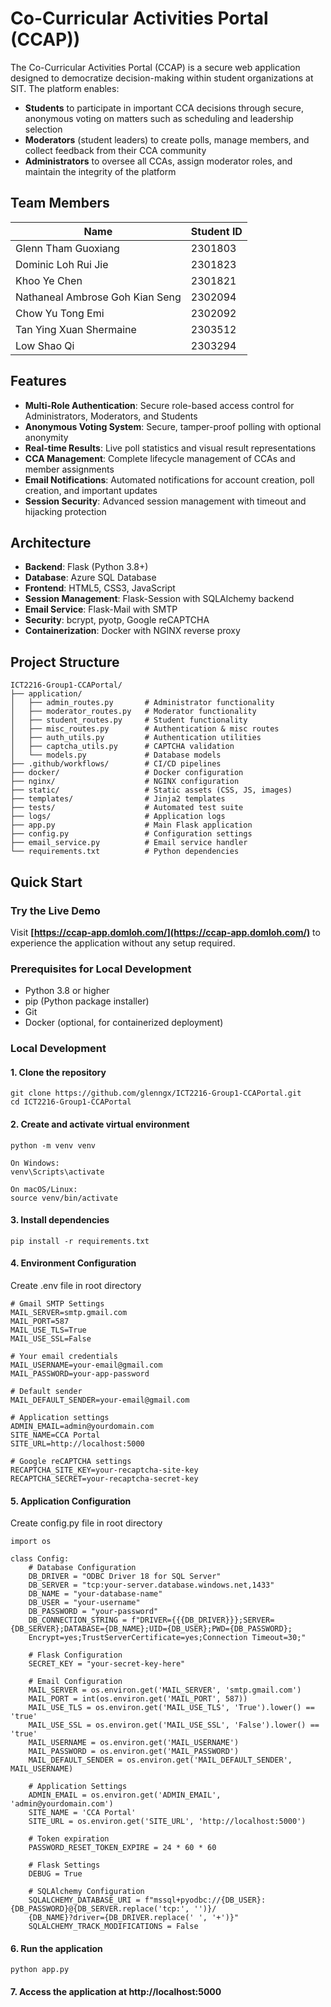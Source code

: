 # Co-Curricular Activities Portal (CCAP))
The Co-Curricular Activities Portal (CCAP) is a secure web application designed to democratize decision-making within student organizations at SIT. The platform enables:

- **Students** to participate in important CCA decisions through secure, anonymous voting on matters such as scheduling and leadership selection
- **Moderators** (student leaders) to create polls, manage members, and collect feedback from their CCA community
- **Administrators** to oversee all CCAs, assign moderator roles, and maintain the integrity of the platform

## Team Members
| Name  | Student ID |
| ------------- | ------------- |
| Glenn Tham Guoxiang | 2301803  |
| Dominic Loh Rui Jie  | 2301823  |
| Khoo Ye Chen | 2301821  |
| Nathaneal Ambrose Goh Kian Seng  | 2302094  |
| Chow Yu Tong Emi | 2302092  |
| Tan Ying Xuan Shermaine  | 2303512  |
| Low Shao Qi  | 2303294  |

## Features
- **Multi-Role Authentication**: Secure role-based access control for Administrators, Moderators, and Students  
- **Anonymous Voting System**: Secure, tamper-proof polling with optional anonymity  
- **Real-time Results**: Live poll statistics and visual result representations  
- **CCA Management**: Complete lifecycle management of CCAs and member assignments  
- **Email Notifications**: Automated notifications for account creation, poll creation, and important updates  
- **Session Security**: Advanced session management with timeout and hijacking protection

## Architecture
- **Backend**: Flask (Python 3.8+)
- **Database**: Azure SQL Database
- **Frontend**: HTML5, CSS3, JavaScript
- **Session Management**: Flask-Session with SQLAlchemy backend
- **Email Service**: Flask-Mail with SMTP
- **Security**: bcrypt, pyotp, Google reCAPTCHA
- **Containerization**: Docker with NGINX reverse proxy

## Project Structure
```
ICT2216-Group1-CCAPortal/
├── application/           
│   ├── admin_routes.py       # Administrator functionality
│   ├── moderator_routes.py   # Moderator functionality
│   ├── student_routes.py     # Student functionality
│   ├── misc_routes.py        # Authentication & misc routes
│   ├── auth_utils.py         # Authentication utilities
│   ├── captcha_utils.py      # CAPTCHA validation
│   └── models.py             # Database models
├── .github/workflows/        # CI/CD pipelines
├── docker/                   # Docker configuration
├── nginx/                    # NGINX configuration
├── static/                   # Static assets (CSS, JS, images)
├── templates/                # Jinja2 templates
├── tests/                    # Automated test suite
├── logs/                     # Application logs
├── app.py                    # Main Flask application
├── config.py                 # Configuration settings
├── email_service.py          # Email service handler
└── requirements.txt          # Python dependencies
```

## Quick Start

### Try the Live Demo
Visit **[https://ccap-app.domloh.com/](https://ccap-app.domloh.com/)** to experience the application without any setup required.

### Prerequisites for Local Development
- Python 3.8 or higher
- pip (Python package installer)
- Git
- Docker (optional, for containerized deployment)

### Local Development

#### 1. Clone the repository
   ```
   git clone https://github.com/glenngx/ICT2216-Group1-CCAPortal.git
   cd ICT2216-Group1-CCAPortal
   ```
   
#### 2. Create and activate virtual environment
   ```
   python -m venv venv
   
   On Windows:
   venv\Scripts\activate
   
   On macOS/Linux:
   source venv/bin/activate
   ```
   
#### 3. Install dependencies
   ```
   pip install -r requirements.txt
   ```

#### 4. Environment Configuration
   Create .env file in root directory
   ```
   # Gmail SMTP Settings
   MAIL_SERVER=smtp.gmail.com
   MAIL_PORT=587
   MAIL_USE_TLS=True
   MAIL_USE_SSL=False
   
   # Your email credentials
   MAIL_USERNAME=your-email@gmail.com
   MAIL_PASSWORD=your-app-password
   
   # Default sender
   MAIL_DEFAULT_SENDER=your-email@gmail.com
   
   # Application settings
   ADMIN_EMAIL=admin@yourdomain.com
   SITE_NAME=CCA Portal
   SITE_URL=http://localhost:5000
   
   # Google reCAPTCHA settings
   RECAPTCHA_SITE_KEY=your-recaptcha-site-key
   RECAPTCHA_SECRET=your-recaptcha-secret-key
   ```
   
#### 5. Application Configuration
   Create config.py file in root directory
   ```
   import os
   
   class Config:
       # Database Configuration
       DB_DRIVER = "ODBC Driver 18 for SQL Server"
       DB_SERVER = "tcp:your-server.database.windows.net,1433"  
       DB_NAME = "your-database-name"                          
       DB_USER = "your-username"                            
       DB_PASSWORD = "your-password"
       DB_CONNECTION_STRING = f"DRIVER={{{DB_DRIVER}}};SERVER={DB_SERVER};DATABASE={DB_NAME};UID={DB_USER};PWD={DB_PASSWORD};
       Encrypt=yes;TrustServerCertificate=yes;Connection Timeout=30;"
       
       # Flask Configuration
       SECRET_KEY = "your-secret-key-here"
       
       # Email Configuration 
       MAIL_SERVER = os.environ.get('MAIL_SERVER', 'smtp.gmail.com')
       MAIL_PORT = int(os.environ.get('MAIL_PORT', 587))
       MAIL_USE_TLS = os.environ.get('MAIL_USE_TLS', 'True').lower() == 'true'
       MAIL_USE_SSL = os.environ.get('MAIL_USE_SSL', 'False').lower() == 'true'
       MAIL_USERNAME = os.environ.get('MAIL_USERNAME')
       MAIL_PASSWORD = os.environ.get('MAIL_PASSWORD')
       MAIL_DEFAULT_SENDER = os.environ.get('MAIL_DEFAULT_SENDER', MAIL_USERNAME)
       
       # Application Settings
       ADMIN_EMAIL = os.environ.get('ADMIN_EMAIL', 'admin@yourdomain.com')
       SITE_NAME = 'CCA Portal'
       SITE_URL = os.environ.get('SITE_URL', 'http://localhost:5000')
       
       # Token expiration
       PASSWORD_RESET_TOKEN_EXPIRE = 24 * 60 * 60
       
       # Flask Settings
       DEBUG = True  
       
       # SQLAlchemy Configuration
       SQLALCHEMY_DATABASE_URI = f"mssql+pyodbc://{DB_USER}:{DB_PASSWORD}@{DB_SERVER.replace('tcp:', '')}/
       {DB_NAME}?driver={DB_DRIVER.replace(' ', '+')}"
       SQLALCHEMY_TRACK_MODIFICATIONS = False
   ```
   
#### 6. Run the application
   ```
   python app.py
   ```

#### 7. Access the application at http://localhost:5000
